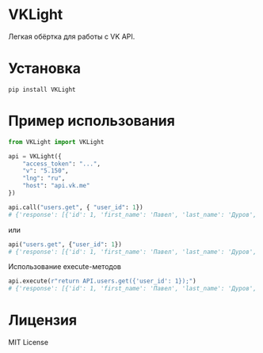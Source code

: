 # VKLight
 Легкая обёртка для работы с VK API.

# Установка
```
pip install VKLight
```


# Пример использования

```python
from VKLight import VKLight

api = VKLight({
	"access_token": "...",
	"v": "5.150",
	"lng": "ru",
	"host": "api.vk.me"
})
```
```python
api.call("users.get", { "user_id": 1}) 
# {'response': [{'id': 1, 'first_name': 'Павел', 'last_name': 'Дуров', 'is_closed': False, 'can_access_closed': True}]}
```
или 
```python
api("users.get", {"user_id": 1})
# {'response': [{'id': 1, 'first_name': 'Павел', 'last_name': 'Дуров', 'is_closed': False, 'can_access_closed': True}]}
```

Использование execute-методов
```python
api.execute(r"return API.users.get({'user_id': 1});")
# {'response': [{'id': 1, 'first_name': 'Павел', 'last_name': 'Дуров', 'is_closed': False, 'can_access_closed': True}]}
```

# Лицензия
MIT License
